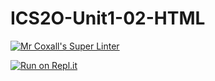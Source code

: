 # ICS2O-Unit1-02-HTML

[![Mr Coxall's Super Linter](https://github.com/sam-corbett/ICS2O-Unit1-02-HTML/workflows/Mr%20Coxall's%20Super%20Linter/badge.svg)](https://github.com/sam-corbett/ICS2O-Unit1-02-HTML/actions/)

[![Run on Repl.it](https://repl.it/badge/github/sam-corbett/ICS2O-Unit1-02-HTML)](https://repl.it/github/sam-corbett/ICS2O-Unit1-02-HTML)
